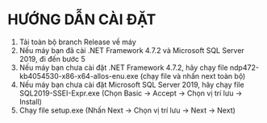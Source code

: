 # HƯỚNG DẪN CÀI ĐẶT
1. Tải toàn bộ branch Release về máy
2. Nếu máy bạn đã cài .NET Framework 4.7.2 và Microsoft SQL Server 2019, đi đến bước 5
3. Nếu máy bạn chưa cài đặt .NET Framework 4.7.2, hãy chạy file ndp472-kb4054530-x86-x64-allos-enu.exe (chạy file và nhấn next toàn bộ)
4. Nếu máy bạn chưa cài đặt Microsoft SQL Server 2019, hãy chạy file SQL2019-SSEI-Expr.exe (Chọn Basic -> Accept -> Chọn vị trí lưu -> Install)
5. Chạy file setup.exe (Nhấn Next -> Chọn vị trí lưu -> Next -> Next)